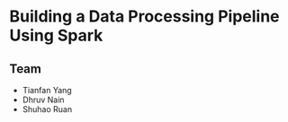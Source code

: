 # Building a Data Processing Pipeline Using Spark

## Team
- Tianfan Yang
- Dhruv Nain
- Shuhao Ruan



